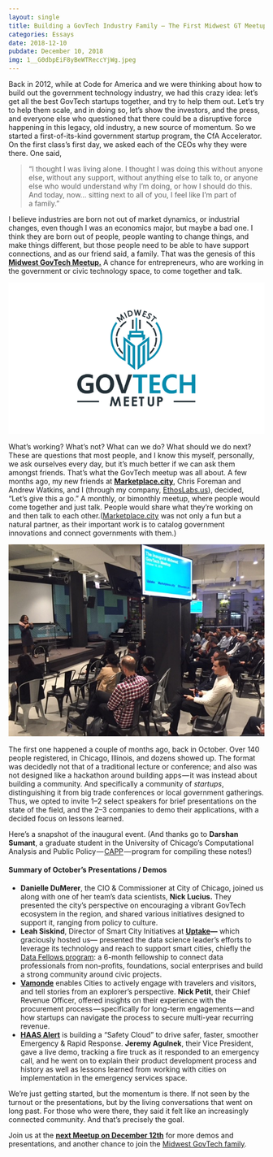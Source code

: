 ```yaml
---
layout: single
title: Building a GovTech Industry Family — The First Midwest GT Meetup
categories: Essays
date: 2018-12-10
pubdate: December 10, 2018
img: 1__G0dbpEiF8yBeWTReccYjWg.jpeg
---
```

Back in 2012, while at Code for America and we were thinking about how to build out the government technology industry, we had this crazy idea: let’s get all the best GovTech startups together, and try to help them out. Let’s try to help them scale, and in doing so, let’s show the investors, and the press, and everyone else who questioned that there could be a disruptive force happening in this legacy, old industry, a new source of momentum. So we started a first-of-its-kind government startup program, the CfA Accelerator. On the first class’s first day, we asked each of the CEOs why they were there. One said,

> “I thought I was living alone. I thought I was doing this without anyone else, without any support, without anything else to talk to, or anyone else who would understand why I’m doing, or how I should do this. And today, now… sitting next to all of you, I feel like I’m part of a family.”

I believe industries are born not out of market dynamics, or industrial changes, even though I was an economics major, but maybe a bad one. I think they are born out of people, people wanting to change things, and make things different, but those people need to be able to have support connections, and as our friend said, a family. That was the genesis of this [**Midwest GovTech Meetup.**](https://meetup.com/Midwest-GovTech-Meetup/) A chance for entrepreneurs, who are working in the government or civic technology space, to come together and talk.

![](/img/1__zsAs0TQcu9HE__gUWgNY90A.png)

What’s working? What’s not? What can we do? What should we do next? These are questions that most people, and I know this myself, personally, we ask ourselves every day, but it’s much better if we can ask them amongst friends. That’s what the GovTech meetup was all about. A few months ago, my new friends at [**Marketplace.city**](http://Marketplace.city), Chris Foreman and Andrew Watkins, and I (through my company, [EthosLabs.us](http://EthosLabs.us)), decided, “Let’s give this a go.” A monthly, or bimonthly meetup, where people would come together and just talk. People would share what they’re working on and then talk to each other.([Marketplace.city](http://Marketplace.city) was not only a fun but a natural partner, as their important work is to catalog government innovations and connect governments with them.)

![](/img/1__046kgtrNBUWuGtWfqCIKQw.jpeg)

The first one happened a couple of months ago, back in October. Over 140 people registered, in Chicago, Illinois, and dozens showed up. The format was decidedly not that of a traditional lecture or conference; and also was not designed like a hackathon around building apps — it was instead about building a community. And specifically a community of _startups_, distinguishing it from big trade conferences or local government gatherings. Thus, we opted to invite 1–2 select speakers for brief presentations on the state of the field, and the 2–3 companies to demo their applications, with a decided focus on lessons learned.

Here’s a snapshot of the inaugural event. (And thanks go to **Darshan Sumant**, a graduate student in the University of Chicago’s Computational Analysis and Public Policy — [CAPP](https://capp.uchicago.edu/) — program for compiling these notes!)

#### Summary of October’s Presentations / Demos

*   **Danielle DuMerer**, the CIO & Commissioner at City of Chicago, joined us along with one of her team’s data scientists, **Nick Lucius.** They presented the city’s perspective on encouraging a vibrant GovTech ecosystem in the region, and shared various initiatives designed to support it, ranging from policy to culture.
*   **Leah Siskind**, Director of Smart City Initiatives at [**Uptake**](http://uptake.org)**—** which graciously hosted us— presented the data science leader’s efforts to leverage its technology and reach to support smart cities, chiefly the [Data Fellows program](https://www.uptake.org/data-fellows.html): a 6-month fellowship to connect data professionals from non-profits, foundations, social enterprises and build a strong community around civic projects.
*   [**Vamonde**](https://www.vamonde.com/) enables Cities to actively engage with travelers and visitors, and tell stories from an explorer’s perspective. **Nick Petit**, their Chief Revenue Officer, offered insights on their experience with the procurement process — specifically for long-term engagements — and how startups can navigate the process to secure multi-year recurring revenue.
*   [**HAAS Alert**](https://www.haasalert.com/) is building a “Safety Cloud” to drive safer, faster, smoother Emergency & Rapid Response. **Jeremy Agulnek**, their Vice President, gave a live demo, tracking a fire truck as it responded to an emergency call, and he went on to explain their product development process and history as well as lessons learned from working with cities on implementation in the emergency services space.

We’re just getting started, but the momentum is there. If not seen by the turnout or the presentations, but by the living conversations that went on long past. For those who were there, they said it felt like an increasingly connected community. And that’s precisely the goal.

Join us at the [**next Meetup on December 12th**](https://www.meetup.com/Midwest-GovTech-Meetup/events/256345650/) for more demos and presentations, and another chance to join the [Midwest GovTech family](https://meetup.com/Midwest-GovTech-Meetup/).
